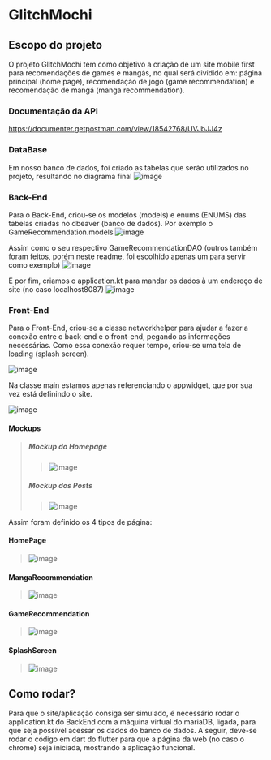 # GlitchMochi

## Escopo do projeto

O projeto GlitchMochi tem como objetivo a criação de um site mobile first para recomendações de games e mangás, no qual será dividido em: página principal (home page), recomendação de jogo (game recommendation) e recomendação de mangá (manga recommendation).

### Documentação da API

https://documenter.getpostman.com/view/18542768/UVJbJJ4z

### DataBase

Em nosso banco de dados, foi criado as tabelas que serão utilizados no projeto, resultando no diagrama final
![image](https://user-images.githubusercontent.com/73084673/142273702-c822a741-f94f-4a5b-bc3a-9706e99c0424.png)

### Back-End

Para o Back-End, criou-se os modelos (models) e enums (ENUMS) das tabelas criadas no dbeaver (banco de dados). Por exemplo o GameRecommendation.models
![image](https://user-images.githubusercontent.com/73084673/142274304-aaa23664-e1d5-407d-a003-32525f42edf0.png)

Assim como o seu respectivo GameRecommendationDAO (outros também foram feitos, porém neste readme, foi escolhido apenas um para servir como exemplo)
![image](https://user-images.githubusercontent.com/73084673/142274479-1888b649-33bc-442f-84de-54933e630e0d.png)

E por fim, criamos o application.kt para mandar os dados à um endereço de site (no caso localhost8087)
![image](https://user-images.githubusercontent.com/73084673/142276812-3e523fee-f39c-48ab-ad3b-2b4ba3a48a71.png)


### Front-End

Para o Front-End, criou-se a classe networkhelper para ajudar a fazer a conexão entre o back-end e o front-end, pegando as informações necessárias. Como essa conexão requer tempo, criou-se uma tela de loading (splash screen).

![image](https://user-images.githubusercontent.com/79462846/143726041-8eaac05a-83fa-4e6a-aa0a-9b190939715b.png)

Na classe main estamos apenas referenciando o appwidget, que por sua vez está definindo o site.

![image](https://user-images.githubusercontent.com/79462846/143726049-44ba02eb-9ce7-4b97-b757-cbfc530962d6.png)

#### Mockups
> ##### Mockup do Homepage
>> ![image](https://user-images.githubusercontent.com/79462846/142289794-c1a2dc44-f270-4194-bd76-42bb70438fb1.png)
> ##### Mockup dos Posts
>> ![image](https://user-images.githubusercontent.com/79462846/142286988-fd4df1e2-0016-44cf-b164-3393a1655f54.png)



Assim foram definido os 4 tipos de página:

#### HomePage
> ![image](https://user-images.githubusercontent.com/73084673/142280580-ee0f9f87-9e05-4766-aa4b-5408cba7ba24.png)

#### MangaRecommendation
> ![image](https://user-images.githubusercontent.com/73084673/142283069-28f6ff32-c972-48c8-b4ae-7dbc8a5b7605.png)

#### GameRecommendation
> ![image](https://user-images.githubusercontent.com/73084673/142283131-c2575454-8f55-4a41-ad60-fcb6bccffb24.png)

#### SplashScreen
> ![image](https://user-images.githubusercontent.com/79462846/143726269-edd21501-803b-434e-bbd4-910444c7a68c.png)
## Como rodar?

Para que o site/aplicação consiga ser simulado, é necessário rodar o application.kt do BackEnd com a máquina virtual do mariaDB, ligada, para que seja possível acessar os dados do banco de dados. A seguir, deve-se rodar o código em dart do flutter para que a página da web (no caso o chrome) seja iniciada, mostrando a aplicação funcional.
